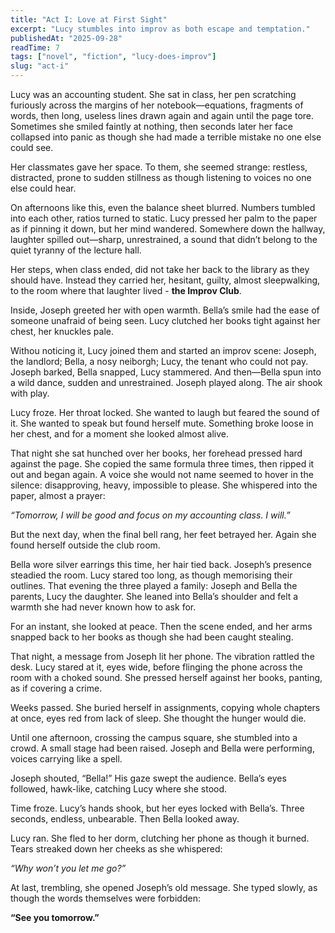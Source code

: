 ```yaml
---
title: "Act I: Love at First Sight" 
excerpt: "Lucy stumbles into improv as both escape and temptation." 
publishedAt: "2025-09-28" 
readTime: 7
tags: ["novel", "fiction", "lucy-does-improv"] 
slug: "act-i" 
---
```


Lucy was an accounting student. She sat in class, her pen scratching furiously across the margins of her notebook—equations, fragments of words, then long, useless lines drawn again and again until the page tore. Sometimes she smiled faintly at nothing, then seconds later her face collapsed into panic as though she had made a terrible mistake no one else could see.  

Her classmates gave her space. To them, she seemed strange: restless, distracted, prone to sudden stillness as though listening to voices no one else could hear.  

On afternoons like this, even the balance sheet blurred. Numbers tumbled into each other, ratios turned to static. Lucy pressed her palm to the paper as if pinning it down, but her mind wandered. Somewhere down the hallway, laughter spilled out—sharp, unrestrained, a sound that didn’t belong to the quiet tyranny of the lecture hall.  

Her steps, when class ended, did not take her back to the library as they should have. Instead they carried her, hesitant, guilty, almost sleepwalking, to the room where that laughter lived - **the Improv Club**.

Inside, Joseph greeted her with open warmth. Bella’s smile had the ease of someone unafraid of being seen. Lucy clutched her books tight against her chest, her knuckles pale.  

Withou noticing it, Lucy joined them and started an improv scene: Joseph, the landlord; Bella, a nosy neiborgh; Lucy, the tenant who could not pay. Joseph barked, Bella snapped, Lucy stammered. And then—Bella spun into a wild dance, sudden and unrestrained. Joseph played along. The air shook with play.  

Lucy froze. Her throat locked. She wanted to laugh but feared the sound of it. She wanted to speak but found herself mute. Something broke loose in her chest, and for a moment she looked almost alive.  

That night she sat hunched over her books, her forehead pressed hard against the page. She copied the same formula three times, then ripped it out and began again. A voice she would not name seemed to hover in the silence: disapproving, heavy, impossible to please. She whispered into the paper, almost a prayer:  

*“Tomorrow, I will be good and focus on my accounting class. I will.”*  

But the next day, when the final bell rang, her feet betrayed her. Again she found herself outside the club room.  

Bella wore silver earrings this time, her hair tied back. Joseph’s presence steadied the room. Lucy stared too long, as though memorising their outlines. That evening the three played a family: Joseph and Bella the parents, Lucy the daughter. She leaned into Bella’s shoulder and felt a warmth she had never known how to ask for.  

For an instant, she looked at peace. Then the scene ended, and her arms snapped back to her books as though she had been caught stealing.  

That night, a message from Joseph lit her phone. The vibration rattled the desk. Lucy stared at it, eyes wide, before flinging the phone across the room with a choked sound. She pressed herself against her books, panting, as if covering a crime.  

Weeks passed. She buried herself in assignments, copying whole chapters at once, eyes red from lack of sleep. She thought the hunger would die.  

Until one afternoon, crossing the campus square, she stumbled into a crowd. A small stage had been raised. Joseph and Bella were performing, voices carrying like a spell.  

Joseph shouted, “Bella!” His gaze swept the audience. Bella’s eyes followed, hawk-like, catching Lucy where she stood.  

Time froze. Lucy’s hands shook, but her eyes locked with Bella’s. Three seconds, endless, unbearable. Then Bella looked away.  

Lucy ran. She fled to her dorm, clutching her phone as though it burned. Tears streaked down her cheeks as she whispered:  

*“Why won’t you let me go?”*  

At last, trembling, she opened Joseph’s old message. She typed slowly, as though the words themselves were forbidden:  

**“See you tomorrow.”**